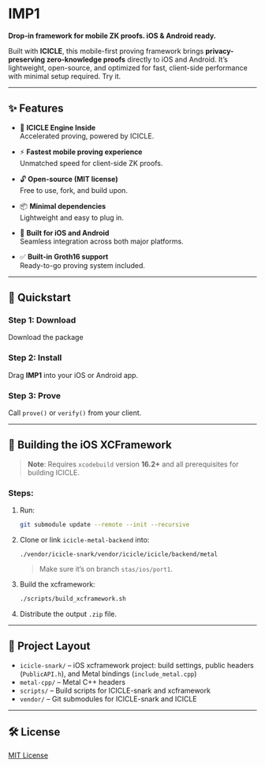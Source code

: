 # IMP1

**Drop-in framework for mobile ZK proofs. iOS & Android ready.**

Built with **ICICLE**, this mobile-first proving framework brings **privacy-preserving zero-knowledge proofs** directly to iOS and Android. It’s lightweight, open-source, and optimized for fast, client-side performance with minimal setup required. Try it.

---

## ✨ Features

- 🔧 **ICICLE Engine Inside**  
  Accelerated proving, powered by ICICLE.

- ⚡ **Fastest mobile proving experience**  
  Unmatched speed for client-side ZK proofs.

- 🔓 **Open-source (MIT license)**  
  Free to use, fork, and build upon.

- 📦 **Minimal dependencies**  
  Lightweight and easy to plug in.

- 📱 **Built for iOS and Android**  
  Seamless integration across both major platforms.

- ✅ **Built-in Groth16 support**  
  Ready-to-go proving system included.

---

## 🚀 Quickstart

### Step 1: Download  
Download the package 

### Step 2: Install  
Drag **IMP1** into your iOS or Android app.

### Step 3: Prove  
Call `prove()` or `verify()` from your client.

---

## 🔧 Building the iOS XCFramework

> **Note**: Requires `xcodebuild` version **16.2+** and all prerequisites for building ICICLE.

### Steps:

1. Run:
   ```bash
   git submodule update --remote --init --recursive
   ```

2. Clone or link `icicle-metal-backend` into:
   ```
   ./vendor/icicle-snark/vendor/icicle/icicle/backend/metal
   ```
   > Make sure it’s on branch `stas/ios/port1`.

3. Build the xcframework:
   ```bash
   ./scripts/build_xcframework.sh
   ```

4. Distribute the output `.zip` file.

---

## 📁 Project Layout

- `icicle-snark/` – iOS xcframework project: build settings, public headers (`PublicAPI.h`), and Metal bindings (`include_metal.cpp`)
- `metal-cpp/` – Metal C++ headers
- `scripts/` – Build scripts for ICICLE-snark and xcframework
- `vendor/` – Git submodules for ICICLE-snark and ICICLE

---

## 🛠 License

[MIT License](./LICENSE)
